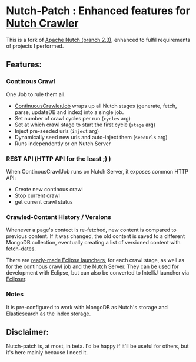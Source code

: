 # Nutch-Patch : Enhanced features for [Nutch Crawler](http://nutch.apache.org/)

This is a fork of [Apache Nutch (branch 2.3)](https://github.com/apache/nutch/tree/branch-2.3), enhanced to fulfil requirements of projects I performed.

## Features:

### Continous Crawl
One Job to rule them all.

- [ContinuousCrawlerJob](https://github.com/yaireclipse/nutch-patch/blob/master/src/java/com/geektime/crawl/ContinuousCrawlerJob.java) wraps up all Nutch stages (generate, fetch, parse, updateDB and index) into a single job.
- Set number of crawl cycles per run (`cycles` arg)
- Set at which crawl stage to start the first cycle (`stage` arg)
- Inject pre-seeded urls (`inject` arg)
- Dynamically seed new urls and auto-inject them (`seedUrls` arg)
- Runs independently or on Nutch Server

### REST API (HTTP API for the least ;) )
When ContinousCrawlJob runs on Nutch Server, it exposes common HTTP API:

- Create new continous crawl
- Stop current crawl
- get current crawl status

### Crawled-Content History / Versions
Whenever a page's contect is re-fetched, new content is compared to previous content. If it was changed, the old content is saved to a different MongoDB collection, eventually creating a list of versioned content with fetch-dates.

There are [ready-made Eclipse launchers](https://github.com/yaireclipse/nutch-patch/tree/master/eclipse_run_configurations), for each crawl stage, as well as for the continous crawl job and the Nutch Server. They can be used for development with Eclipse, but can also be converted to IntelliJ launcher via [Eclipser](https://github.com/kukido/eclipser).

### Notes
It is pre-configured to work with MongoDB as Nutch's storage and Elasticsearch as the index storage.

## Disclaimer:
Nutch-patch is, at most, in beta. I'd be happy if it'll be useful for others, but it's here mainly because I need it.
